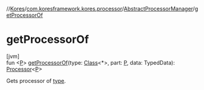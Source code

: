 //[Kores](../../../index.md)/[com.koresframework.kores.processor](../index.md)/[AbstractProcessorManager](index.md)/[getProcessorOf](get-processor-of.md)

# getProcessorOf

[jvm]\
fun <[P](get-processor-of.md)> [getProcessorOf](get-processor-of.md)(type: [Class](https://docs.oracle.com/javase/8/docs/api/java/lang/Class.html)<*>, part: [P](get-processor-of.md), data: TypedData): [Processor](../-processor/index.md)<[P](get-processor-of.md)>

Gets processor of [type](get-processor-of.md).
